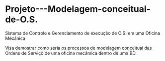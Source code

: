 # Projeto---Modelagem-conceitual-de-O.S.
Sistema de Controle e Gerenciamento de execução de O.S. em uma Oficina Mecânica

Visa demostrar como seria os processos de modelagem conceitual das Ordens de Serviço de uma oficina mecâmica dentro de uma BD.
